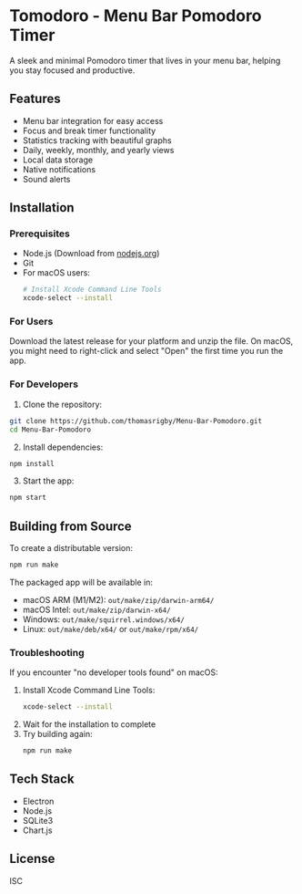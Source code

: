 # Tomodoro - Menu Bar Pomodoro Timer

A sleek and minimal Pomodoro timer that lives in your menu bar, helping you stay focused and productive.

## Features

- Menu bar integration for easy access
- Focus and break timer functionality
- Statistics tracking with beautiful graphs
- Daily, weekly, monthly, and yearly views
- Local data storage
- Native notifications
- Sound alerts

## Installation

### Prerequisites
- Node.js (Download from [nodejs.org](https://nodejs.org))
- Git
- For macOS users:
  ```bash
  # Install Xcode Command Line Tools
  xcode-select --install
  ```

### For Users
Download the latest release for your platform and unzip the file. On macOS, you might need to right-click and select "Open" the first time you run the app.

### For Developers
1. Clone the repository:
```bash
git clone https://github.com/thomasrigby/Menu-Bar-Pomodoro.git
cd Menu-Bar-Pomodoro
```

2. Install dependencies:
```bash
npm install
```

3. Start the app:
```bash
npm start
```

## Building from Source

To create a distributable version:
```bash
npm run make
```

The packaged app will be available in:
- macOS ARM (M1/M2): `out/make/zip/darwin-arm64/`
- macOS Intel: `out/make/zip/darwin-x64/`
- Windows: `out/make/squirrel.windows/x64/`
- Linux: `out/make/deb/x64/` or `out/make/rpm/x64/`

### Troubleshooting

If you encounter "no developer tools found" on macOS:
1. Install Xcode Command Line Tools:
   ```bash
   xcode-select --install
   ```
2. Wait for the installation to complete
3. Try building again:
   ```bash
   npm run make
   ```

## Tech Stack

- Electron
- Node.js
- SQLite3
- Chart.js

## License

ISC 
